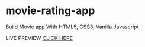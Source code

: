 # movie-rating-app

Build Movie app With HTML5, CSS3, Vanilla Javascript

LIVE PREVIEW <a href="https://movie-site-app.netlify.app/" target="_blank">CLICK HERE</a>
